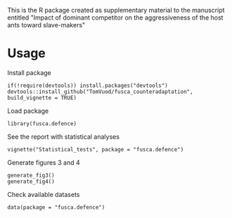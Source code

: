 This is the R package created as supplementary material to the manuscript entitled "Impact of dominant competitor on the aggressiveness of the host ants toward slave-makers"
# Usage
Install package
```
if(!require(devtools)) install.packages("devtools")
devtools::install_github("TomVuod/fusca_counteradaptation", build_vignette = TRUE)
```
Load package
```
library(fusca.defence)
```
See the report with statistical analyses
```
vignette("Statistical_tests", package = "fusca.defence")
```
Generate figures 3 and 4
```
generate_fig3()
generate_fig4()
```
Check available datasets
```
data(package = "fusca.defence")
```


